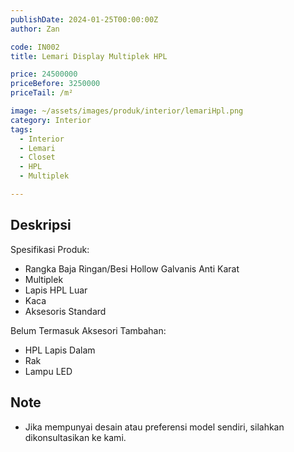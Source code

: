 ```yaml
---
publishDate: 2024-01-25T00:00:00Z
author: Zan

code: IN002
title: Lemari Display Multiplek HPL

price: 24500000
priceBefore: 3250000
priceTail: /m²

image: ~/assets/images/produk/interior/lemariHpl.png
category: Interior
tags:
  - Interior
  - Lemari
  - Closet
  - HPL
  - Multiplek

---
```


## Deskripsi

Spesifikasi Produk:
- Rangka Baja Ringan/Besi Hollow Galvanis Anti Karat
- Multiplek
- Lapis HPL Luar
- Kaca
- Aksesoris Standard

Belum Termasuk Aksesori Tambahan:
- HPL Lapis Dalam
- Rak
- Lampu LED

## Note
- Jika mempunyai desain atau preferensi model sendiri, silahkan dikonsultasikan ke kami.